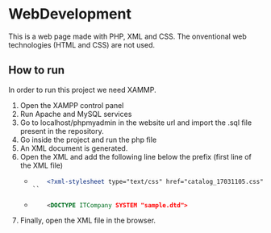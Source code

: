 # WebDevelopment
This is a web page made with PHP, XML and CSS. The onventional  web technologies (HTML and CSS) are not used.

## How to run
In order to run this project we need XAMMP.
1. Open the XAMPP control panel
2. Run Apache and MySQL services
3. Go to localhost/phpmyadmin in the website url and import the .sql file present in the repository.
4. Go inside the project and run the php file
5. An XML document is generated.
6. Open the XML and add the following line below the prefix (first line of the XML file)
   - ```xml
         <?xml-stylesheet type="text/css" href="catalog_17031105.css"?>
     ``
   - ```xml
         <DOCTYPE ITCompany SYSTEM "sample.dtd">
      ```
7. Finally, open the XML file in the browser.
    
